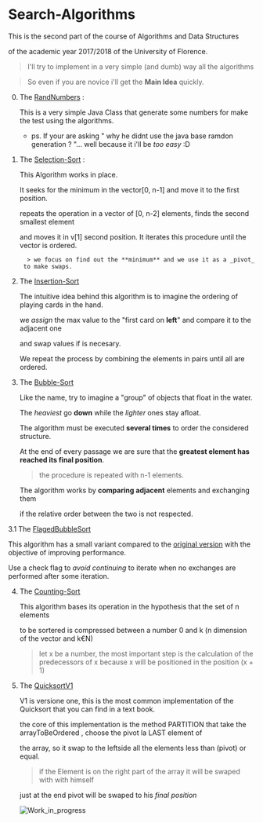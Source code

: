 # Search-Algorithms

This is the second part of the course of Algorithms and Data Structures 

of the academic year 2017/2018 of the University of Florence. 

>  I'll try to implement in a very simple (and dumb) way all the algorithms

>  So even if you are novice i'll get the **Main Idea** quickly.

0. The [RandNumbers](https://github.com/DanerSound/Search-Algorithms/blob/master/randNumbers/scr/randomizer/Randomizer.java) :

   This is a very simple Java Class that generate some numbers for make the test using the algorithms.
   
      * ps. If your are asking " why he didnt use the java base ramdon generation ? "... well because it i'll be _too easy_ :D
      
1. The [Selection-Sort](https://github.com/DanerSound/Search-Algorithms/blob/master/Search-algorithms/src/base/SelectionSort.java) :

   This Algorithm works in place.
   
   It seeks for the minimum in the vector[0, n-1] and move it to the first position.
   
   repeats the operation in a vector of [0, n-2] elements, finds the second smallest element 
   
   and moves it in v[1] second position. It iterates this procedure until the vector is ordered.
   
         > we focus on find out the **minimum** and we use it as a _pivot_ 
        to make swaps.
   
   
2. The [Insertion-Sort](https://github.com/DanerSound/Search-Algorithms/blob/master/Search-algorithms/src/base/InsertionSort.java)

   The intuitive idea behind this algorithm is to imagine the ordering of playing cards in the hand.
   
   we _assign_ the max value to the "first card on **left**" and compare it to the adjacent one 
   
   and swap values if is necesary.
   
   We repeat the process by combining the elements in pairs until all are ordered.
   
3. The [Bubble-Sort](https://github.com/DanerSound/Search-Algorithms/blob/master/Search-algorithms/src/base/Bubblesort.java)

   Like the name, try to imagine a "group" of objects that float in the water.
   
   The _heaviest_ go **down** while the _lighter_ ones stay afloat.

   The algorithm must be executed **several times** to order the considered structure.
   
   At the end of every passage we are sure that the **greatest element has reached its final position**. 
   
   >the procedure is repeated with n-1 elements.
   
   The algorithm works by **comparing adjacent** elements and exchanging them 
   
   if the relative order between the two is not respected.
   
3.1 The [FlagedBubbleSort](https://github.com/DanerSound/Search-Algorithms/blob/master/Search-algorithms/src/base/BubblesortFlaged.java)

   This algorithm has a small variant compared to the 
   [original version](https://github.com/DanerSound/Search-Algorithms/tree/bubbler-sort) 
   with the objective of improving performance.
   
   Use a check flag to _avoid continuing_ to iterate when no exchanges are performed after some iteration.

4. The [Counting-Sort](https://github.com/DanerSound/Search-Algorithms/blob/master/Search-algorithms/src/base/CountingSort.java)

   This algorithm bases its operation in the hypothesis that the set of n elements 

   to be sortered is compressed between a number 0 and k (n dimension of the vector and k€N)

   >let x be a number, the most important step is the calculation of the predecessors 
   of x because x will be positioned in the position (x + 1)
   
5. The [QuicksortV1](hhttps://github.com/DanerSound/Search-Algorithms/blob/master/Search-algorithms/src/base/QuickSort.java)

   V1 is versione one, this is the most common implementation of the Quicksort that you can find in a text book.
   
   the core of this implementation is the method PARTITION that take the arrayToBeOrdered , choose the pivot la LAST element of              
   
   the array, so it swap to the leftside all the elements less than (pivot) or equal.
      
      >if the Element is on the right part of the array it will be swaped with with himself
      
   just at the end pivot will be swaped to his _final position_ 

   ![Work_in_progress](http://cliffordgarstang.com/wp-content/uploads/2013/01/Work_in_progress.png)


